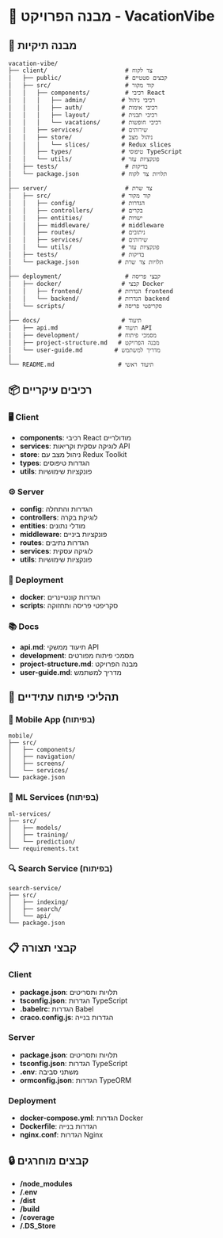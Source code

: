# 📁 מבנה הפרויקט - VacationVibe

## 🌳 מבנה תיקיות

```
vacation-vibe/
├── client/                      # צד לקוח
│   ├── public/                  # קבצים סטטיים
│   ├── src/                     # קוד מקור
│   │   ├── components/          # רכיבי React
│   │   │   ├── admin/          # רכיבי ניהול
│   │   │   ├── auth/           # רכיבי אימות
│   │   │   ├── layout/         # רכיבי תבנית
│   │   │   └── vacations/      # רכיבי חופשות
│   │   ├── services/           # שירותים
│   │   ├── store/              # ניהול מצב
│   │   │   └── slices/         # Redux slices
│   │   ├── types/              # טיפוסי TypeScript
│   │   └── utils/              # פונקציות עזר
│   ├── tests/                   # בדיקות
│   └── package.json            # תלויות צד לקוח
│
├── server/                      # צד שרת
│   ├── src/                    # קוד מקור
│   │   ├── config/             # הגדרות
│   │   ├── controllers/        # בקרים
│   │   ├── entities/           # ישויות
│   │   ├── middleware/         # middleware
│   │   ├── routes/             # ניתובים
│   │   ├── services/           # שירותים
│   │   └── utils/              # פונקציות עזר
│   ├── tests/                  # בדיקות
│   └── package.json           # תלויות צד שרת
│
├── deployment/                  # קבצי פריסה
│   ├── docker/                 # קבצי Docker
│   │   ├── frontend/          # הגדרות frontend
│   │   └── backend/           # הגדרות backend
│   └── scripts/               # סקריפטי פריסה
│
├── docs/                       # תיעוד
│   ├── api.md                 # תיעוד API
│   ├── development/           # מסמכי פיתוח
│   ├── project-structure.md   # מבנה הפרויקט
│   └── user-guide.md         # מדריך למשתמש
│
└── README.md                  # תיעוד ראשי
```

## 📦 רכיבים עיקריים

### 🖥️ Client
- **components**: רכיבי React מודולריים
- **services**: לוגיקה עסקית וקריאות API
- **store**: ניהול מצב עם Redux Toolkit
- **types**: הגדרות טיפוסים
- **utils**: פונקציות שימושיות

### ⚙️ Server
- **config**: הגדרות והתחלה
- **controllers**: לוגיקת בקרה
- **entities**: מודלי נתונים
- **middleware**: פונקציות ביניים
- **routes**: הגדרות נתיבים
- **services**: לוגיקה עסקית
- **utils**: פונקציות שימושיות

### 🚀 Deployment
- **docker**: הגדרות קונטיינרים
- **scripts**: סקריפטי פריסה ותחזוקה

### 📚 Docs
- **api.md**: תיעוד ממשקי API
- **development**: מסמכי פיתוח מפורטים
- **project-structure.md**: מבנה הפרויקט
- **user-guide.md**: מדריך למשתמש

## 🔄 תהליכי פיתוח עתידיים

### 📱 Mobile App (בפיתוח)
```
mobile/
├── src/
│   ├── components/
│   ├── navigation/
│   ├── screens/
│   └── services/
└── package.json
```

### 🤖 ML Services (בפיתוח)
```
ml-services/
├── src/
│   ├── models/
│   ├── training/
│   └── prediction/
└── requirements.txt
```

### 🔍 Search Service (בפיתוח)
```
search-service/
├── src/
│   ├── indexing/
│   ├── search/
│   └── api/
└── package.json
```

## 📋 קבצי תצורה

### Client
- **package.json**: תלויות ותסריטים
- **tsconfig.json**: הגדרות TypeScript
- **.babelrc**: הגדרות Babel
- **craco.config.js**: הגדרות בנייה

### Server
- **package.json**: תלויות ותסריטים
- **tsconfig.json**: הגדרות TypeScript
- **.env**: משתני סביבה
- **ormconfig.json**: הגדרות TypeORM

### Deployment
- **docker-compose.yml**: הגדרות Docker
- **Dockerfile**: הגדרות בנייה
- **nginx.conf**: הגדרות Nginx

## 🔒 קבצים מוחרגים
- **/node_modules**
- **/.env**
- **/dist**
- **/build**
- **/coverage**
- **/.DS_Store**